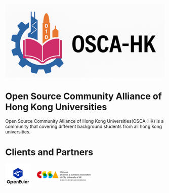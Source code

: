 ![OSCA-HK logo](../logo/OSCA-HK2.png)

# Open Source Community Alliance of Hong Kong Universities

Open Source Community Alliance of Hong Kong Universities(OSCA-HK) is a community that covering different background students from all hong kong universities.


<!-- # Joint universities
<div style="display: flex; gap: 50px; flex-wrap: wrap; align-items: center">
  <a href="https://www.cityu.edu.hk/">
    <img src="../logo/CityUHK_logo.png" style="width: 120px; height: auto; display: block"/>
  </a>
  <a href="https://www.cuhk.edu.hk/english/index.html">
    <img src="../logo/CUHK_logo.png" style="width: 90px; height: auto; display: block"/>
  </a>
</div> -->

# Clients and Partners
<div style="display: flex; gap: 20px; flex-wrap: wrap; align-items: center">
  <a href="https://www.openeuler.org/en/">
    <img src="../logo/openeuler_logo.png" style="width: 80px; height: auto; display: block"/>
  </a>
  <a href="https://www.cityucssa.org/">
    <img src="../logo/CityU CSSA logo.png" style="width: 170px; height: auto; display: block"/>
  </a>
</div>
